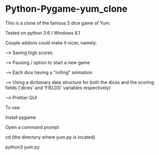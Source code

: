 # Python-Pygame-yum_clone
This is a clone of the famous 5 dice game of Yum.

Tested on python 3.6 / Windows 8.1

Couple addons could make it nicer, namely:

--> Saving high scores

--> Pausing / option to start a new game

--> Each dice having a "rolling" animation

--> Using a dictionary data structure for both the dices and the scoring fields ('dices' and 'FIELDS' variables respectively)

--> Prettier GUI


To use:

Install pygame

Open a command prompt

cd {the directory where yum.py is located}

python3 yum.py

